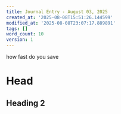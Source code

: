 ```yaml
---
title: Journal Entry - August 03, 2025
created_at: '2025-08-08T15:51:26.144599'
modified_at: '2025-08-08T23:07:17.889891'
tags: []
word_count: 10
version: 1
---
```


how fast do you save
# Head
## Heading 2
